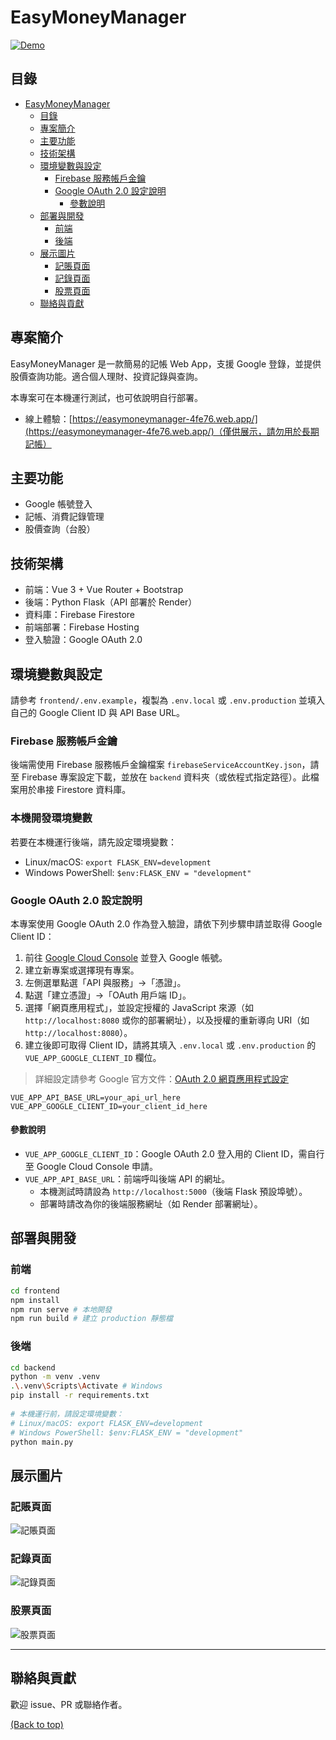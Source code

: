 # EasyMoneyManager

[![Demo](./assets/demo/demo1.png)](https://easymoneymanager-4fe76.web.app/)

## 目錄
- [EasyMoneyManager](#easymoneymanager)
  - [目錄](#目錄)
  - [專案簡介](#專案簡介)
  - [主要功能](#主要功能)
  - [技術架構](#技術架構)
  - [環境變數與設定](#環境變數與設定)
    - [Firebase 服務帳戶金鑰](#firebase-服務帳戶金鑰)
    - [Google OAuth 2.0 設定說明](#google-oauth-20-設定說明)
      - [參數說明](#參數說明)
  - [部署與開發](#部署與開發)
    - [前端](#前端)
    - [後端](#後端)
  - [展示圖片](#展示圖片)
    - [記賬頁面](#記賬頁面)
    - [記錄頁面](#記錄頁面)
    - [股票頁面](#股票頁面)
  - [聯絡與貢獻](#聯絡與貢獻)

## 專案簡介
EasyMoneyManager 是一款簡易的記帳 Web App，支援 Google 登錄，並提供股價查詢功能。適合個人理財、投資記錄與查詢。


本專案可在本機運行測試，也可依說明自行部署。

- 線上體驗：[https://easymoneymanager-4fe76.web.app/](https://easymoneymanager-4fe76.web.app/)（僅供展示，請勿用於長期記帳）

## 主要功能
- Google 帳號登入
- 記帳、消費記錄管理
- 股價查詢（台股）

## 技術架構
- 前端：Vue 3 + Vue Router + Bootstrap
- 後端：Python Flask（API 部署於 Render）
- 資料庫：Firebase Firestore
- 前端部署：Firebase Hosting
- 登入驗證：Google OAuth 2.0

## 環境變數與設定

請參考 `frontend/.env.example`，複製為 `.env.local` 或 `.env.production` 並填入自己的 Google Client ID 與 API Base URL。


### Firebase 服務帳戶金鑰

後端需使用 Firebase 服務帳戶金鑰檔案 `firebaseServiceAccountKey.json`，請至 Firebase 專案設定下載，並放在 `backend` 資料夾（或依程式指定路徑）。此檔案用於串接 Firestore 資料庫。

### 本機開發環境變數

若要在本機運行後端，請先設定環境變數：
- Linux/macOS: `export FLASK_ENV=development`
- Windows PowerShell: `$env:FLASK_ENV = "development"`

### Google OAuth 2.0 設定說明

本專案使用 Google OAuth 2.0 作為登入驗證，請依下列步驟申請並取得 Google Client ID：

1. 前往 [Google Cloud Console](https://console.cloud.google.com/) 並登入 Google 帳號。
2. 建立新專案或選擇現有專案。
3. 左側選單點選「API 與服務」→「憑證」。
4. 點選「建立憑證」→「OAuth 用戶端 ID」。
5. 選擇「網頁應用程式」，並設定授權的 JavaScript 來源（如 `http://localhost:8080` 或你的部署網址），以及授權的重新導向 URI（如 `http://localhost:8080`）。
6. 建立後即可取得 Client ID，請將其填入 `.env.local` 或 `.env.production` 的 `VUE_APP_GOOGLE_CLIENT_ID` 欄位。

> 詳細設定請參考 Google 官方文件：[OAuth 2.0 網頁應用程式設定](https://developers.google.com/identity/protocols/oauth2)

```env
VUE_APP_API_BASE_URL=your_api_url_here
VUE_APP_GOOGLE_CLIENT_ID=your_client_id_here
```

#### 參數說明

- `VUE_APP_GOOGLE_CLIENT_ID`：Google OAuth 2.0 登入用的 Client ID，需自行至 Google Cloud Console 申請。
- `VUE_APP_API_BASE_URL`：前端呼叫後端 API 的網址。
	- 本機測試時請設為 `http://localhost:5000`（後端 Flask 預設埠號）。
	- 部署時請改為你的後端服務網址（如 Render 部署網址）。

## 部署與開發

### 前端
```bash
cd frontend
npm install
npm run serve # 本地開發
npm run build # 建立 production 靜態檔
```

### 後端
```bash
cd backend
python -m venv .venv
.\.venv\Scripts\Activate # Windows
pip install -r requirements.txt
 
# 本機運行前，請設定環境變數：
# Linux/macOS: export FLASK_ENV=development
# Windows PowerShell: $env:FLASK_ENV = "development"
python main.py
```

## 展示圖片


### 記賬頁面
![記賬頁面](./assets/demo/demo2.png)

### 記錄頁面
![記錄頁面](./assets/demo/demo3.png)

### 股票頁面
![股票頁面](./assets/demo/demo4.png)

---

## 聯絡與貢獻

歡迎 issue、PR 或聯絡作者。

[(Back to top)](#目錄)